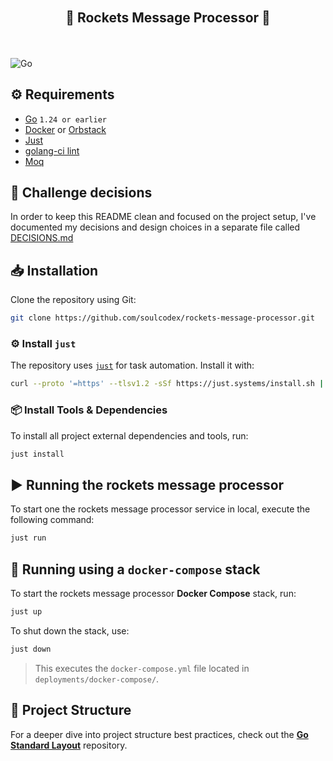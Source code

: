 <div align="center" style="text-align: center; padding: 20px">
    <h2>🚀 Rockets Message Processor 🚀</h2>
</div>

![Go](https://img.shields.io/badge/Go-1.24.1-blue.svg?style=for-the-badge)

## ⚙️ Requirements

- [Go](https://golang.org/doc/install) `1.24 or earlier`
- [Docker](https://docs.docker.com/get-docker/) or [Orbstack](https://orbstack.dev/download)
- [Just](https://github.com/casey/just#installation)
- [golang-ci lint](https://github.com/golangci/golangci-lint)
- [Moq](https://github.com/matryer/moq)

## 🤔 Challenge decisions

In order to keep this README clean and focused on the project setup, I've documented my decisions and design choices in
a separate file called [DECISIONS.md](./DECISIONS.md)

## 📥 Installation

Clone the repository using Git:

```bash
git clone https://github.com/soulcodex/rockets-message-processor.git
```

### ⚙️ Install `just`

The repository uses [`just`](https://github.com/casey/just) for task automation. Install it with:

```bash
curl --proto '=https' --tlsv1.2 -sSf https://just.systems/install.sh | sudo bash -s -- --to /usr/local/bin
```

### 📦 Install Tools & Dependencies

To install all project external dependencies and tools, run:

```bash
just install
```

## ▶️ Running the rockets message processor

To start one the rockets message processor service in local, execute the following command:

```bash
just run
```

## 🐳 Running using a `docker-compose` stack

To start the rockets message processor **Docker Compose** stack, run:

```bash
just up
```

To shut down the stack, use:

```bash
just down
```

> This executes the `docker-compose.yml` file located in `deployments/docker-compose/`.

## 📁 Project Structure

For a deeper dive into project structure best practices, check out the
**[Go Standard Layout](https://github.com/golang-standards/project-layout)** repository.
